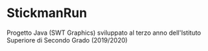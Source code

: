 # StickmanRun
Progetto Java (SWT Graphics) sviluppato al terzo anno dell'Istituto Superiore di Secondo Grado (2019/2020)
